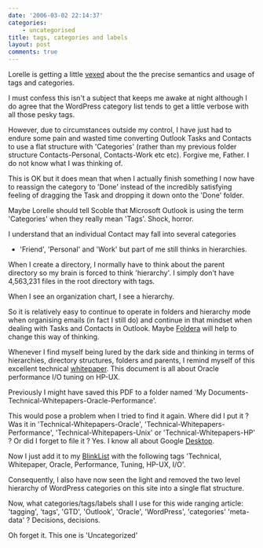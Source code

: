 ```yaml
---
date: '2006-03-02 22:14:37'
categories:
    - uncategorised
title: tags, categories and labels
layout: post
comments: true
---
```

Lorelle is getting a little
[vexed](http://lorelle.wordpress.com/2006/03/01/tags-are-not-categories-got-it/)
about the the precise semantics and usage of tags and categories.

I must confess this isn't a subject that keeps me awake at night
although I do agree that the WordPress category list tends to get a
little verbose with all those pesky tags.

However, due to circumstances outside my control, I have just had to
endure some pain and wasted time converting Outlook Tasks and Contacts
to use a flat structure with 'Categories' (rather than my previous
folder structure Contacts-Personal, Contacts-Work etc etc). Forgive me,
Father. I do not know what I was thinking of.

This is OK but it does mean that when I actually finish something I now
have to reassign the category to 'Done' instead of the incredibly
satisfying feeling of dragging the Task and dropping it down onto the
'Done' folder.

Maybe Lorelle should tell Scoble that Microsoft Outlook is using the
term 'Categories' when they really mean 'Tags'. Shock, horror.

I understand that an individual Contact may fall into several categories
- 'Friend', 'Personal' and 'Work' but part of me still thinks in
hierarchies.

When I create a directory, I normally have to think about the parent
directory so my brain is forced to think 'hierarchy'. I simply don't
have 4,563,231 files in the root directory with tags.

When I see an organization chart, I see a hierarchy.

So it is relatively easy to continue to operate in folders and hierarchy
mode when organising emails (in fact I still do) and continue in that
mindset when dealing with Tasks and Contacts in Outlook. Maybe
[Foldera](http://www.foldera.com/organize.htm) will help to change this
way of thinking.

Whenever I find myself being lured by the dark side and thinking in
terms of hierarchies, directory structures, folders and parents, I
remind myself of this excellent technical
[whitepaper](http://www.oracle.com/technology/deploy/performance/pdf/TWP_Oracle_HP_files.pdf).
This document is all about Oracle performance I/O tuning on HP-UX.

Previously I might have saved this PDF to a folder named 'My
Documents-Technical-Whitepapers-Oracle-Performance'.

This would pose a problem when I tried to find it again. Where did I put
it ? Was it in 'Technical-Whitepapers-Oracle',
'Technical-Whitepapers-Performance', 'Technical-Whitepapers-Unix' or
'Technical-Whitepapers-HP' ? Or did I forget to file it ? Yes. I know
all about Google [Desktop](http://desktop.google.com/).

Now I just add it to my [BlinkList](http://www.blinklist.com/) with the
following tags 'Technical, Whitepaper, Oracle, Performance, Tuning,
HP-UX, I/O'.

Consequently, I also have now seen the light and removed the two level
hierarchy of WordPress categories on this site into a single flat
structure.

Now, what categories/tags/labels shall I use for this wide ranging
article: 'tagging', 'tags', 'GTD', 'Outlook', 'Oracle', 'WordPress',
'categories' 'meta-data' ? Decisions, decisions.

Oh forget it. This one is 'Uncategorized'
